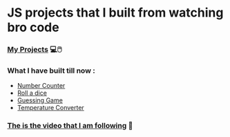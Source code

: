 # JS projects that I built from watching bro code


### [My Projects](https://shishir3d.github.io/broCodeProjects/) 💻🖱️

### What I have built till now :
- [Number Counter](https://shishir3d.github.io/broCodeProjects/counter/index.html)
- [Roll a dice ](https://shishir3d.github.io/broCodeProjects/dice/index.html)
- [Guessing Game](https://shishir3d.github.io/broCodeProjects/guessing_game/index.html)
- [Temperature Converter](https://shishir3d.github.io/broCodeProjects/temperatureUnit_converter/index.html)

### [The is the video that I am following](https://youtu.be/lfmg-EJ8gm4) 🎴


